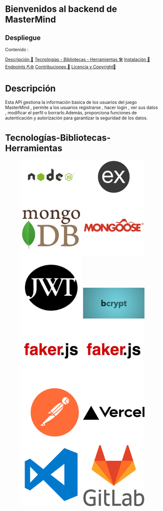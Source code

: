 # Bienvenidos al backend de MasterMind

## Despliegue

Contenido :

<a href=#1>Descripción 📝</a>
<a href=#2>Tecnologías - Bibliotecas - Herramientas 🛠️</a>
<a href=#3>Instalación 🚀</a>
<a href=#4>Endpoints ⛏️⚙️</a>
<a href=#5>Contribuciones 🤝</a>
<a href=#6>Licencia y Copyright📃</a>


<h1 id=#1>Descripción</h1>

Esta API gestiona la información basica de los usuarios del juego MasterMind , permite a los usuarios registrarse , hacer login , ver sus datos , modificar el perfil o borrarlo.Además, proporciona funciones de autenticación y autorización para garantizar la seguridad de los datos.

<h1 id=#2>Tecnologías-Bibliotecas-Herramientas</h1>

<p align="center">
  <img src="./src/img/node.png" alt="React" width="200px">
  <img src="./src/img/express.png" alt="Sass" width="200px">
  <img src="./src/img/mongodb.png" alt="React Bootstrap" width="200px">
  <img src="./src/img/mongoose.png" alt="React Bootstrap" width="200px">
  <img src="./src/img/jwt.png" alt="React Bootstrap" width="200px">
  <img src="./src/img/bcrypt.jpg" alt="React Bootstrap" width="200px">
  <img src="./src/img/faker.jpg" alt="React Bootstrap" width="200px">
  <img src="./src/img/faker.jpg" alt="React Bootstrap" width="200px">
  <img src="./src/img/postman.png" alt="React Bootstrap" width="200px">
  <img src="./src/img/vercel.png" alt="React Bootstrap" width="200px">
  <img src="./src/img/vsc.png" alt="React Bootstrap" width="200px">
  <img src="./src/img/git.png" alt="React Bootstrap" width="200px">
</p>